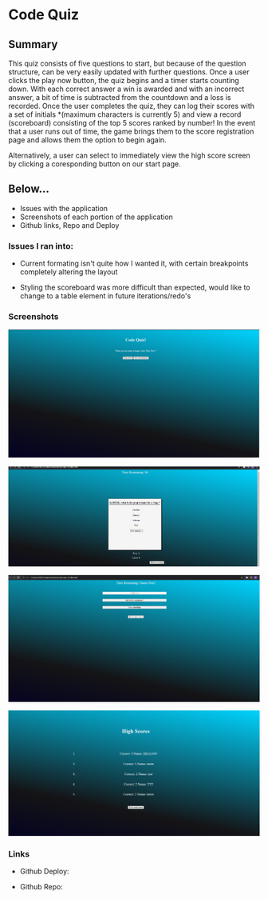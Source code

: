 # Code Quiz

## Summary
This quiz consists of five questions to start, but because of the question structure, can be very easily updated with further questions. Once a user clicks the play now button, the quiz begins and a timer starts counting down. With each correct answer a win is awarded and with an incorrect answer, a bit of time is subtracted from the countdown and a loss is recorded. Once the user completes the quiz, they can log their scores with a set of initials *(maximum characters is currently 5) and view a record (scoreboard) consisting of the top 5 scores ranked by number! In the event that a user runs out of time, the game brings them to the score registration page and allows them the option to begin again. 

Alternatively, a user can select to immediately view the high score screen by clicking a coresponding button on our start page.

## Below...
- Issues with the application
- Screenshots of each portion of the application
- Github links, Repo and Deploy

### Issues I ran into:

- Current formating isn't quite how I wanted it, with certain breakpoints completely altering the layout

- Styling the scoreboard was more difficult than expected, would like to change to a table element in future iterations/redo's

### Screenshots

![Quiz Start Page](./Assets/img/start-screen-code-quiz.PNG)

![Quiz Question Card](./Assets/img/quiz-card-code-quiz.PNG)

![User Input](./Assets/img/user-input-code-quiz.PNG)

![Scores](./Assets/img/scores-code-quiz.PNG)

### Links

- Github Deploy:

- Github Repo:

